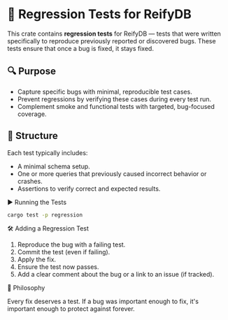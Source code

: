 # 🧪 Regression Tests for ReifyDB

This crate contains **regression tests** for ReifyDB — tests that were written specifically to
reproduce previously reported or discovered bugs. These tests ensure that once a bug is fixed, it
stays fixed.

## 🔍 Purpose

- Capture specific bugs with minimal, reproducible test cases.
- Prevent regressions by verifying these cases during every test run.
- Complement smoke and functional tests with targeted, bug-focused coverage.

## 📂 Structure

Each test typically includes:

- A minimal schema setup.
- One or more queries that previously caused incorrect behavior or crashes.
- Assertions to verify correct and expected results.

▶️ Running the Tests

```bash
cargo test -p regression
```

🛠️ Adding a Regression Test

1. Reproduce the bug with a failing test.
2. Commit the test (even if failing).
3. Apply the fix.
4. Ensure the test now passes.
5. Add a clear comment about the bug or a link to an issue (if tracked).

📌 Philosophy

Every fix deserves a test. If a bug was important enough to fix, it's important enough to protect
against forever.